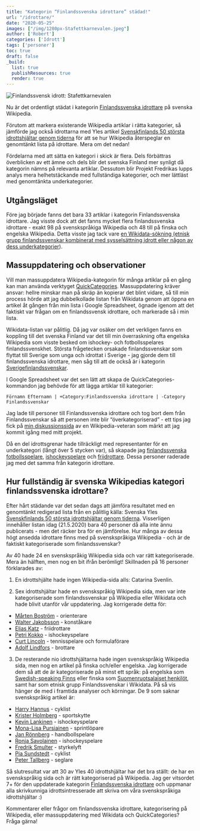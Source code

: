 ```yaml
---
title: "Kategorin “Finlandssvenska idrottare” städad!"
url: "/idrottare/"
date: "2020-05-25"
images: ["/img/1280px-Stafettkarnevalen.jpeg"]
author: ['Robert']
categories: ['Idrott']
tags: ['personer']
toc: true
draft: false
_build:
  list: true
  publishResources: true
  render: true
---
```


![Finlandssvensk idrott: Stafettkarnevalen](/img/1280px-Stafettkarnevalen.jpeg)


Nu är det ordentligt städat i kategorin [Finlandssvenska idrottare](https://sv.wikipedia.org/wiki/Kategori:Finlandssvenska_idrottare) på svenska Wikipedia.

Förutom att markera existerande Wikipedia artiklar i rätta kategorier, så jämförde jag också idrottarna med Yles artikel [Svenskfinlands 50 största idrottshjältar genom tiderna](https://svenska.yle.fi/artikel/2020/04/20/rankning-svenskfinlands-50-storsta-idrottshjaltar-genom-tiderna) för att se hur Wikipedia återspeglar en genomtänkt lista på idrottare. Mera om det nedan! 

Fördelarna med att sätta en kategori i skick är flera. Dels förbättras överblicken av ett ämne och dels blir det svenska Finland mer synligt då kategorin nämns på relevanta artiklar. Dessutom blir Projekt Fredrikas lupps analys mera helhetstäckande med fullständiga kategorier, och mer lättläst med genomtänkta underkategorier.  

Utgångsläget
------------

Före jag började fanns det bara 33 artiklar i kategorin Finlandssvenska idrottare. Jag visste dock att det fanns mycket flera finlandssvenska idrottare - exakt 98 på svenskspråkiga Wikipedia och 48 till på finska och engelska Wikipedia. Detta visste jag tack vare [en Wikidata-sökning (etnisk grupp finlandssvenskar kombinerat med sysselsättning idrott eller någon av dess underkategorier](https://query.wikidata.org/#%23Finlandssvenska%20idrottare%0ASELECT%20%3Fperson%20%3FpersonLabel%20%3FpersonDescription%20%3Fwpsv%20%3Fwpfi%20%3Fwpen%0AWHERE%20%0A%7B%0A%20%20%3Fperson%20wdt%3AP172%20wd%3AQ726673.%0A%20%20%3Fperson%20wdt%3AP106%2Fwdt%3AP279%2a%20wd%3AQ2066131.%0A%20%20OPTIONAL%20%7B%3Fwpsv%20schema%3Aabout%20%3Fperson%20.%20%3Fwpsv%20schema%3AisPartOf%20%3Chttps%3A%2F%2Fsv.wikipedia.org%2F%3E.%7D%0A%20%20OPTIONAL%20%7B%3Fwpfi%20schema%3Aabout%20%3Fperson%20.%20%3Fwpfi%20schema%3AisPartOf%20%3Chttps%3A%2F%2Ffi.wikipedia.org%2F%3E.%7D%0A%20%20OPTIONAL%20%7B%3Fwpen%20schema%3Aabout%20%3Fperson%20.%20%3Fwpen%20schema%3AisPartOf%20%3Chttps%3A%2F%2Fen.wikipedia.org%2F%3E.%7D%0A%20%20SERVICE%20wikibase%3Alabel%20%7B%20bd%3AserviceParam%20wikibase%3Alanguage%20%22sv%2Cfi%2Cen%22.%20%7D%0A%7D)).

Massuppdatering och observationer
---------------------------------

Vill man massuppdatera Wikipedia-kategorin för många artiklar på en gång kan man använda verktyget [QuickCategories](https://quickcategories.toolforge.org/). Massuppdatering kräver ansvar: hellre minskar man på skräp än kopierar det blint vidare, så till min process hörde att jag dubbelkollade listan från Wikidata genom att öppna en artikel åt gången från min lista i Google Spreadsheet, ögnade igenom att det faktiskt var frågan om en finlandssvensk idrottare, och markerade så i min lista. 

Wikidata-listan var pålitlig. Då jag var osäker om det verkligen fanns en koppling till det svenska Finland var det till min överraskning ofta engelska Wikipedia som visste besked om ishockey- och fotbollsspelares finlandssvenskhet. Största frågetecken orsakade finlandssvenskar som flyttat till Sverige som unga och idrottat i Sverige - jag gjorde dem till finlandssvenska idrottare, men såg till att de också är i kategorin [Sverigefinlandssvenskar](https://sv.wikipedia.org/wiki/Sverigefinlandssvenskar). 

I Google Spreadsheet var det sen lätt att skapa de QuickCategories-kommandon jag behövde för att lägga artiklar till kategorier:

```
Förnamn Efternamn | +Category:Finlandssvenska idrottare | -Category Finlandssvenskar
```

Jag lade till personer till Finlandssvenska idrottare och tog bort dem från Finlandssvenskar så att personen inte blir “överkategoriserad” - ett tips jag fick på [min diskussionssida](https://sv.wikipedia.org/wiki/Anv%C3%A4ndardiskussion:Robertsilen#Kategorier) av en Wikipedia-veteran som märkt att jag kommit igång med mitt projekt. 

Då en del idrottsgrenar hade tillräckligt med representanter för en underkategori (långt över 5 stycken var), så skapade jag [finlandssvenska fotbollsspelare](https://sv.wikipedia.org/wiki/Kategori:Finlandssvenska_fotbollsspelare), [ishockeyspelare](https://sv.wikipedia.org/wiki/Kategori:Finlandssvenska_ishockeyspelare) och [friidrottare](https://sv.wikipedia.org/wiki/Kategori:Finlandssvenska_friidrottare). Dessa personer raderade jag med det samma från kategorin idrottare. 

Hur fullständig är svenska Wikipedias kategori finlandssvenska idrottare? 
--------------------------------------------------------------------------

Efter hårt städande var det sedan dags att jämföra resultatet med en genomtänkt redigerad lista från en pålitlig källa: Svenska Yles [Svenskfinlands 50 största idrottshjältar genom tiderna](https://svenska.yle.fi/artikel/2020/04/20/rankning-svenskfinlands-50-storsta-idrottshjaltar-genom-tiderna). Visserligen innehåller listan idag (21.5.2020) bara 40 personer då alla inte ännu publicerats - men det räcker bra för en jämförelse. Hur många av dessa högt ansedda idrottare finns med på svenskspråkiga Wikipedia - och är de faktiskt kategoriserade som finlandssvenskar?

Av 40 hade 24 en svenskspråkig Wikipedia sida och var rätt kategoriserade. Mera än hälften, men nog en bit ifrån berömligt! Skillnaden på 16 personer förklarades av: 

1) En idrottshjälte hade ingen Wikipedia-sida alls: Catarina Svenlin.

2) Sex idrottshjältar hade en svenskspråkig Wikipedia sida, men var inte kategoriserade som finlandssvenskar på Wikipedia eller Wikidata och hade blivit utanför vår uppdatering. Jag korrigerade detta för: 

*   [Mårten Boström](https://sv.wikipedia.org/wiki/M%C3%A5rten_Bostr%C3%B6m) - orienterare
*   [Walter Jakobsson](https://sv.wikipedia.org/wiki/Walter_Jakobsson) - konståkare
*   [Elias Katz](https://sv.wikipedia.org/wiki/Elias_Katz) - friidrottare
*   [Petri Kokko](https://sv.wikipedia.org/wiki/Petri_Kokko) - ishockeyspelare
*   [Curt Lincoln](https://sv.wikipedia.org/wiki/Curt_Lincoln) - tennisspelare och formulaförare
*   [Adolf Lindfors](https://sv.wikipedia.org/wiki/Adolf_Lindfors_(brottare)) - brottare

3) De resterande nio idrottshjältarna hade ingen svenskspråkig Wikipedia sida, men nog en artikel på finska och/eller engelska. Jag korrigerade dem så att de är kategoriserade på minst ett språk: på engelska som [Swedish-speaking Finns](https://en.wikipedia.org/wiki/Category:Swedish-speaking_Finns) eller finska som [Suomenruotsalaiset henkilöt](https://fi.wikipedia.org/wiki/Luokka:Suomenruotsalaiset_henkil%C3%B6t), samt har som etnisk grupp Finlandssvenskar i Wikidata. På så vis hänger de med i framtida analyser och körningar. De 9 som saknar svenskspråkig artikel är: 

*   [Harry Hannus](https://en.wikipedia.org/wiki/Harry_Hannus) - cyklist
*   [Krister Holmberg](https://en.wikipedia.org/wiki/Krister_Holmberg_(sport_shooter)) - sportskytte
*   [Kevin Lankinen](https://en.wikipedia.org/wiki/Kevin_Lankinen) - ishockeyspelare
*   [Mona-Lisa Pursiainen](https://en.wikipedia.org/wiki/Mona-Lisa_Pursiainen) - sprintlöpare
*   [Jan Rönnberg](https://fi.wikipedia.org/wiki/Jan_R%C3%B6nnberg) - handbollspelare
*   [Ronja Savolainen](https://en.wikipedia.org/wiki/Ronja_Savolainen) - ishockeyspelare
*   [Fredrik Smulter](https://fi.wikipedia.org/wiki/Fredrik_Smulter) - styrkelyft
*   [Pia Sundstedt](https://en.wikipedia.org/wiki/Pia_Sundstedt) - cyklist
*   [Peter Tallberg](https://en.wikipedia.org/wiki/Peter_Tallberg) - seglare

Så slutresultat var att 30 av Yles 40 idrottshjältar har det bra ställt: de har en svenskspråkig sida och är rätt kategoriserad på Wikipedia. Jag ger vitsordet 7+ för den uppdaterade kategorin [Finlandssvenska idrottare](https://sv.wikipedia.org/wiki/Kategori:Finlandssvenska_idrottare) och uppmanar alla skrivkunniga idrottsintresserade att skriva om våra svenskspråkiga idrottshjältar :) 

Kommentarer eller frågor om finlandssvenska idrottare, kategorisering på Wikipedia, eller massuppdatering med Wikidata och QuickCategories? Fråga gärna!